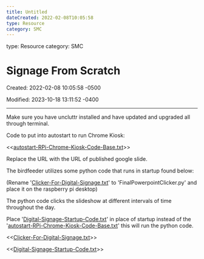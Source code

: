 ```yaml
---
title: Untitled
dateCreated: 2022-02-08T10:05:58
type: Resource
category: SMC
---
```

type: Resource
category: SMC

# Signage From Scratch

Created: 2022-02-08 10:05:58 -0500

Modified: 2023-10-18 13:11:52 -0400

---

Make sure you have uncluttr installed and have updated and upgraded all through terminal.



Code to put into autostart to run Chrome Kiosk:



<<[autostart-RPi-Chrome-Kiosk-Code-Base.txt](../../Attachments/autostart-RPi-Chrome-Kiosk-Code-Base.txt)>>





Replace the URL with the URL of published google slide.



The birdfeeder utilizes some python code that runs in startup found below:



(Rename '[Clicker-For-Digital-Signage.txt](../../Attachments/Clicker-For-Digital-Signage.txt)' to 'FinalPowerpointClicker.py' and place it on the raspberry pi desktop)



The python code clicks the slideshow at different intervals of time throughout the day.



Place '[Digital-Signage-Startup-Code.txt](../../Attachments/Digital-Signage-Startup-Code.txt)' in place of startup instead of the '[autostart-RPi-Chrome-Kiosk-Code-Base.txt](../../Attachments/autostart-RPi-Chrome-Kiosk-Code-Base.txt)' this will run the python code.







<<[Clicker-For-Digital-Signage.txt](../../Attachments/Clicker-For-Digital-Signage.txt)>>





<<[Digital-Signage-Startup-Code.txt](../../Attachments/Digital-Signage-Startup-Code.txt)>>
